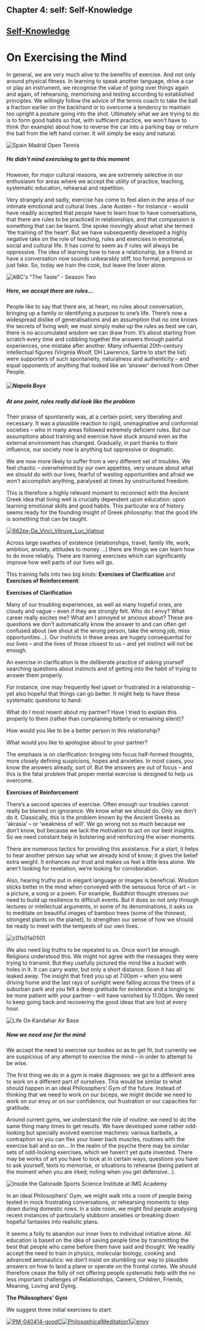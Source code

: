 
## Chapter 4: self: Self-Knowledge

## [Self-Knowledge](../category/self/self-knowledge/index.html)

# On Exercising the Mind

In general, we are very much alive to the benefits of exercise. And not only around physical fitness. In learning to speak another language, drive a car or play an instrument, we recognise the value of going over things again and again, of rehearsing, memorising and testing according to established principles. We willingly follow the advice of the tennis coach to take the ball a fraction earlier on the backhand or to overcome a tendency to maintain too upright a posture going into the shot. Ultimately what we are trying to do is to form good habits so that, with sufficient practice, we won’t have to think (for example) about how to reverse the car into a parking bay or return the ball from the left hand corner. It will simply be easy and natural.

![Spain Madrid Open Tennis](http://i0.wp.com/www.thebookoflife.org/wp-content/uploads/2014/09/PA-19767216-1.jpg)

##### <span class="s1">He didn’t mind exercising to get to this moment</span>

<span class="s1">However, for major cultural reasons, we are extremely selective in our enthusiasm for areas where we accept the utility of practice, teaching, systematic education, rehearsal and repetition.</span>

<span class="s1">Very strangely and sadly, exercise has come to feel alien in the area of our intimate emotional and cultural lives. Jane Austen – for instance – would have readily accepted that people have to learn how to have conversations, that there are rules to be practiced in relationships, and that compassion is something that can be learnt. She spoke movingly about what she termed ‘the training of the heart’. But we have subsequently developed a highly negative take on the role of teaching, rules and exercises in emotional, social and cultural life. It has come to seem as if rules will always be oppressive. The idea of learning how to have a relationship, be a friend or have a conversation now sounds unbearably stiff, too formal, pompous or just fake. So, today we train the cook, but leave the lover alone.</span>

![ABC's "The Taste" - Season Two](http://i2.wp.com/www.thebookoflife.org/wp-content/uploads/2014/09/461278363.jpg)

##### Here, we accept there are rules…

People like to say that there are, at heart, no rules about conversation, bringing up a family or identifying a purpose to one’s life. There’s now a widespread dislike of generalisations and an assumption that no one knows the secrets of living well; we must simply make up the rules as best we can, there is no accumulated wisdom we can draw from. It’s about starting from scratch every time and cobbling together the answers through painful experiences, one mistake after another. Many influential 20th-century intellectual figures (Virginia Woolf, DH Lawrence, Sartre to start the list) were supporters of such spontaneity, naturalness and authenticity – and equal opponents of anything that looked like an ‘answer’ derived from Other People.

##### ![Napola Boys](http://i2.wp.com/www.thebookoflife.org/wp-content/uploads/2014/09/82947255.jpg)

##### At one point, rules really did look like the problem

<span class="s1">Their praise of spontaneity was, at a certain point, very liberating and necessary. It was a plausible reaction to rigid, unimaginative and conformist societies – who in many areas followed extremely deficient rules. But our assumptions about training and exercise have stuck around even as the external environment has changed. Gradually, in part thanks to their influence, our society now is anything but oppressive or dogmatic.</span>

<span class="s1">We are now more likely to suffer from a very different set of troubles. We feel chaotic – overwhelmed by our own appetites, very unsure about what we should do with our lives, fearful of wasting opportunities and afraid we won’t accomplish anything, paralysed at times by unstructured freedom.</span>

<span class="s1">This is therefore a highly relevant moment to reconnect with the Ancient Greek idea that living well is crucially dependent upon education: upon learning emotional skills and good habits. This particular era of history seems ready for the founding insight of Greek philosophy: that the good life is something that can be taught.</span>

[![662px-Da\_Vinci\_Vitruve\_Luc\_Viatour](http://i0.wp.com/www.thebookoflife.org/wp-content/uploads/2014/11/662px-Da_Vinci_Vitruve_Luc_Viatour2.jpg?resize=635%2C625)](http://i0.wp.com/www.thebookoflife.org/wp-content/uploads/2014/11/662px-Da_Vinci_Vitruve_Luc_Viatour2.jpg)

<span class="s1">Across large swathes of existence (relationships, travel, family life, work, ambition, anxiety, attitudes to money …) there are things we can learn how to do more reliably. There are training exercises which can significantly improve how well parts of our lives will go.</span>

<span class="s1">This training falls into two big kinds: **Exercises of Clarification** and **Exercises of Reinforcement**:</span>

**<span class="s1">Exercises of Clarification</span>**

<span class="s1">Many of our troubling experiences, as well as many hopeful ones, are cloudy and vague – even if they are strongly felt. Who do I envy? What career really excites me? What am I annoyed or anxious about? These are questions we don’t automatically know the answer to and can often get confused about (we shout at the wrong person, take the wrong job, miss opportunities…). Our instincts in these areas are hugely consequential for our lives – and the lives of those closest to us – and yet instinct will not be enough.</span>

<span class="s1">An exercise in clarification is the deliberate practice of asking yourself searching questions about instincts and of getting into the habit of trying to answer them properly.</span>

<span class="s1">For instance, one may frequently feel upset or frustrated in a relationship – yet also hopeful that things can go better. It might help to have these systematic questions to hand:</span>

<span class="s1">What do I most resent about my partner? Have I tried to explain this properly to them (rather than complaining bitterly or remaining silent)?</span>

<span class="s1">How would you like to be a better person in this relationship?</span>

<span class="s1">What would you like to apologise about to your partner?</span>

<span class="s1">The emphasis is on clarification: bringing into focus half-formed thoughts, more closely defining suspicions, hopes and anxieties. In most cases, you know the answers already, sort of. But the answers are out of focus – and this is the fatal problem that proper mental exercise is designed to help us overcome.</span>

**<span class="s1">Exercises of Reinforcement</span>**

<span class="s1">There’s a second species of exercise. Often enough our troubles cannot really be blamed on ignorance. We know what we should do. Only we don’t do it. Classically, this is the problem known by the Ancient Greeks as ‘akrasia’ – or ‘weakness of will’. We go wrong not so much because we don’t know, but because we lack the motivation to act on our best insights. So we need constant help in bolstering and reinforcing the wiser moments.</span>

<span class="s1">There are numerous tactics for providing this assistance. For a start, it helps to hear another person say what we already kind of know; it gives the belief extra weight. It enhances our trust and makes us feel a little less alone. We aren’t looking for revelation, we’re looking for corroboration.</span>

<span class="s1">Also, hearing truths put in elegant language or images is beneficial. Wisdom sticks better in the mind when conveyed with the sensuous force of art – in a picture, a song or a poem. For example, Buddhist thought stresses our need to build up resilience to difficult events. But it does so not only through lectures or intellectual arguments, in some of its denominations, it asks us to meditate on beautiful images of bamboo trees (some of the thinnest, strongest plants on the planet), to strengthen our sense of how we should be ready to meet with the tempests of our own lives.</span>

![c01s01a01i01](http://i1.wp.com/www.thebookoflife.org/wp-content/uploads/2014/09/c01s01a01i01.jpg)

<span class="s1">We also need big truths to be repeated to us. Once won’t be enough. Religions understood this. We might not agree with the messages they were trying to transmit. But they usefully pictured the mind like a bucket with holes in it. It can carry water, but only a short distance. Soon it has all leaked away. The insight that fired you up at 7.00pm – when you were driving home and the last rays of sunlight were falling across the trees of a suburban park and you felt a deep gratitude for existence and a longing to be more patient with your partner – will have vanished by 11.00pm. We need to keep going back and recovering the good ideas that are lost at every hour.</span>

![Life On Kandahar Air Base](http://i1.wp.com/www.thebookoflife.org/wp-content/uploads/2014/09/107490482.jpg)

##### <span class="s1">Now we need one for the mind</span>

<span class="s1">We accept the need to exercise our bodies so as to get fit, but currently we are suspicious of any attempt to exercise the mind – in order to attempt to be wise.</span>

<span class="s1">The first thing we do in a gym is make diagnoses: we go to a different area to work on a different part of ourselves. This would be similar to what should happen in an ideal Philosophers’ Gym of the future. Instead of thinking that we need to work on our biceps, we might decide we need to work on our envy or on our confidence, our frustration or our capacities for gratitude.</span>

<span class="s1">Around current gyms, we understand the role of routine: we need to do the same thing many times to get results. We have developed some rather odd-looking but specially evolved exercise machines: various barbells, a contraption so you can flex your lower back muscles, routines with the exercise ball and so on… In the realm of the psyche there may be similar sets of odd-looking exercises, which we haven’t yet quite invented. There may be works of art you have to look at in certain ways, questions you have to ask yourself, texts to memorise, or situations to rehearse (being patient at the moment when you are irked; noting when you get defensive…).</span>

![Inside the Gatorade Sports Science Institute at IMG Academy](http://i0.wp.com/www.thebookoflife.org/wp-content/uploads/2014/09/486269289.jpg)

<span class="s1">In an ideal Philosophers’ Gym, we might walk into a room of people being tested in mock frustrating conversations, or rehearsing moments to step down during domestic rows. In a side room, we might find people analysing recent instances of particularly stubborn anxieties or breaking down hopeful fantasies into realistic plans.</span>

<span class="s1">It seems a folly to abandon our inner lives to individual initiative alone. All education is based on the idea of saving people time by transmitting the best that people who came before them have said and thought. We readily accept the need to train in physics, molecular biology, cooking and advanced aeronautics: we don’t insist on stumbling our way to plausible answers on how to land a plane or operate on the frontal cortex. We should therefore cease the folly of not offering people systematic help with the no less important challenges of Relationships, Careers, Children, Friends, Meaning, Loving and Dying.</span>

**<span class="s1">The Philosophers’ Gym</span>**

<span class="s1">We suggest three initial exercises to start:</span>

[![PM-040414-goodC](http://i1.wp.com/www.thebookoflife.org/wp-content/uploads/2014/09/PM-040414-goodC.jpg?resize=635%2C312)](http://thephilosophersmail.com/wp-content/uploads/2014/04/Ten-Virtues.pdf)[![PhilosophicalMeditation1](http://i0.wp.com/www.thebookoflife.org/wp-content/uploads/2014/09/PhilosophicalMeditation1.png?resize=635%2C312)](http://thephilosophersmail.com/PhilosophicalMeditation.pdf)[![envy](http://i2.wp.com/www.thebookoflife.org/wp-content/uploads/2014/09/envy.png?resize=635%2C312)](http://thephilosophersmail.com/EnvyPhilosophical.pdf)